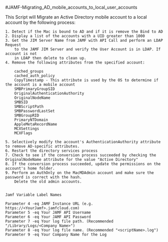  #JAMF-Migrating_AD_mobile_accounts_to_local_user_accounts

This Script will Migrate an Active Directory mobile account to a local account
	by the following process:
	
	1. Detect if the Mac is bound to AD and if it is remove the Bind to AD
	2. Display a list of the accounts with a UID greater than 1000
	3. Get the JIM Server Name from JAMF with API Call and perform an LDAP Request 
		to the JAMF JIM Server and verify the User Account is in LDAP. If account is not 
		in LDAP then delete to clean up.
	4. Remove the following attributes from the specified account:
	
		cached_groups
		cached_auth_policy
		CopyTimestamp - This attribute is used by the OS to determine if the account is a mobile account
		SMBPrimaryGroupSID
		OriginalAuthenticationAuthority
		OriginalNodeName
		SMBSID
		SMBScriptPath
		SMBPasswordLastSet
		SMBGroupRID
		PrimaryNTDomain
		AppleMetaRecordName
		MCXSettings
		MCXFlags
	
	5. Selectively modify the account's AuthenticationAuthority attribute to remove AD-specific attributes.
	6. Restart the directory services process
	7. Check to see if the conversion process succeeded by checking the OriginalNodeName attribute for the value "Active Directory"
	8. If the conversion process succeeded, update the permissions on the account's home folder.
	9. Perform an AuthOnly on the MacMDAdmin account and make sure the password is correct with the hash.
		Delete the old admin accounts.
	
	
	Jamf Variable Label Names
	
	Parameter 4 -eq JAMF Instance URL (e.g. https://<YourJamf>.jamfcloud.com)
	Parameter 5 -eq Your JAMF API Username
	Parameter 6 -eq Your JAMF API Password
	Parameter 7 -eq Your log file path. (Recommended "/Library/Logs/<Company Name>")
	Parameter 8 -eq Your log file name. (Recommended "<scriptName>.log")
	Parameter 9 -eq Your Company Name for the Log

